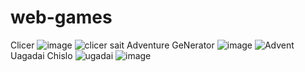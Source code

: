 # web-games
Clicer
![image](https://github.com/user-attachments/assets/50603a64-3e2e-467c-8cdf-eb85420c7cef)
![clicer sait](https://github.com/user-attachments/assets/0b70f079-9736-4e87-9f73-a183a330ae16)
Adventure GeNerator
![image](https://github.com/user-attachments/assets/d3428c04-556a-4db8-8a3d-629b7c72e415)
![Advent](https://github.com/user-attachments/assets/927c964b-d243-462e-9ae3-32996350e452)
Uagadai Chislo
![ugadai](https://github.com/user-attachments/assets/350a815e-ff93-4ff8-a6df-ead148d7061a)
![image](https://github.com/user-attachments/assets/5e1c3f70-4071-458a-9ffb-3ea9c9cb4a32)
